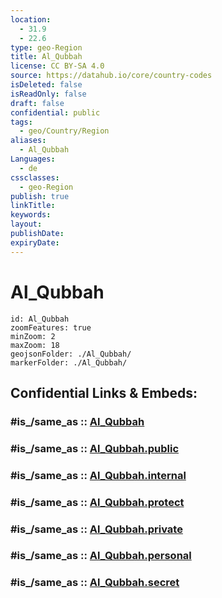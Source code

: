 ```yaml
---
location:
  - 31.9
  - 22.6
type: geo-Region
title: Al_Qubbah
license: CC BY-SA 4.0
source: https://datahub.io/core/country-codes
isDeleted: false
isReadOnly: false
draft: false
confidential: public
tags:
  - geo/Country/Region
aliases:
  - Al_Qubbah
Languages:
  - de
cssclasses:
  - geo-Region
publish: true
linkTitle:
keywords:
layout:
publishDate:
expiryDate:
---
```


# Al_Qubbah

```leaflet
id: Al_Qubbah
zoomFeatures: true 
minZoom: 2 
maxZoom: 18
geojsonFolder: ./Al_Qubbah/
markerFolder: ./Al_Qubbah/
```


## Confidential Links & Embeds: 

### #is_/same_as :: [Al_Qubbah](/_Standards/Earth/Continent/Africa/Africa~North/Libya/Districs~Libya/Al_Qubbah.md) 

### #is_/same_as :: [Al_Qubbah.public](/_public/Earth/Continent/Africa/Africa~North/Libya/Districs~Libya/Al_Qubbah.public.md) 

### #is_/same_as :: [Al_Qubbah.internal](/_internal/Earth/Continent/Africa/Africa~North/Libya/Districs~Libya/Al_Qubbah.internal.md) 

### #is_/same_as :: [Al_Qubbah.protect](/_protect/Earth/Continent/Africa/Africa~North/Libya/Districs~Libya/Al_Qubbah.protect.md) 

### #is_/same_as :: [Al_Qubbah.private](/_private/Earth/Continent/Africa/Africa~North/Libya/Districs~Libya/Al_Qubbah.private.md) 

### #is_/same_as :: [Al_Qubbah.personal](/_personal/Earth/Continent/Africa/Africa~North/Libya/Districs~Libya/Al_Qubbah.personal.md) 

### #is_/same_as :: [Al_Qubbah.secret](/_secret/Earth/Continent/Africa/Africa~North/Libya/Districs~Libya/Al_Qubbah.secret.md)

